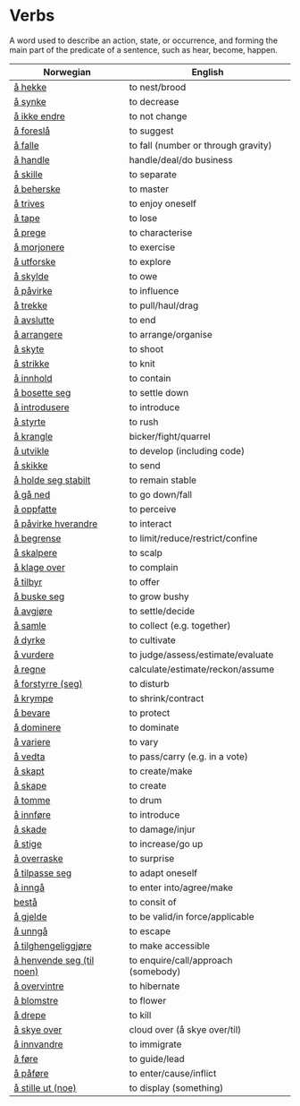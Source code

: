 # Verbs

A word used to describe an action, state, or occurrence, and forming the main part of the predicate of a sentence, such as hear, become, happen.

| Norwegian | English |
| --- | --- |
| [å hekke](https://www.ordnett.no/search?language=no&phrase=å%20hekke) | to nest/brood |
| [å synke](https://www.ordnett.no/search?language=no&phrase=å%20synke) | to decrease |
| [å ikke endre](https://www.ordnett.no/search?language=no&phrase=å%20ikke%20endre) | to not change |
| [å foreslå](https://www.ordnett.no/search?language=no&phrase=å%20foreslå) | to suggest |
| [å falle](https://www.ordnett.no/search?language=no&phrase=å%20falle) | to fall (number or through gravity) |
| [å handle](https://www.ordnett.no/search?language=no&phrase=å%20handle) | handle/deal/do business |
| [å skille](https://www.ordnett.no/search?language=no&phrase=å%20skille) | to separate |
| [å beherske](https://www.ordnett.no/search?language=no&phrase=å%20beherske) | to master |
| [å trives](https://www.ordnett.no/search?language=no&phrase=å%20trives) | to enjoy oneself |
| [å tape](https://www.ordnett.no/search?language=no&phrase=å%20tape) | to lose |
| [å prege](https://www.ordnett.no/search?language=no&phrase=å%20prege) | to characterise |
| [å morjonere](https://www.ordnett.no/search?language=no&phrase=å%20morjonere) | to exercise |
| [å utforske](https://www.ordnett.no/search?language=no&phrase=å%20utforske) | to explore |
| [å skylde](https://www.ordnett.no/search?language=no&phrase=å%20skylde) | to owe |
| [å påvirke](https://www.ordnett.no/search?language=no&phrase=å%20påvirke) | to influence |
| [å trekke](https://www.ordnett.no/search?language=no&phrase=å%20trekke) | to pull/haul/drag |
| [å avslutte](https://www.ordnett.no/search?language=no&phrase=å%20avslutte) | to end |
| [å arrangere](https://www.ordnett.no/search?language=no&phrase=å%20arrangere) | to arrange/organise |
| [å skyte](https://www.ordnett.no/search?language=no&phrase=å%20skyte) | to shoot |
| [å strikke](https://www.ordnett.no/search?language=no&phrase=å%20strikke) | to knit |
| [å innhold](https://www.ordnett.no/search?language=no&phrase=å%20innhold) | to contain |
| [å bosette seg](https://www.ordnett.no/search?language=no&phrase=å%20bosette%20seg) | to settle down |
| [å introdusere](https://www.ordnett.no/search?language=no&phrase=å%20introdusere) | to introduce |
| [å styrte](https://www.ordnett.no/search?language=no&phrase=å%20styrte) | to rush |
| [å krangle](https://www.ordnett.no/search?language=no&phrase=å%20krangle) | bicker/fight/quarrel |
| [å utvikle](https://www.ordnett.no/search?language=no&phrase=å%20utvikle) | to develop (including code) |
| [å skikke](https://www.ordnett.no/search?language=no&phrase=å%20skikke) | to send |
| [å holde seg stabilt](https://www.ordnett.no/search?language=no&phrase=å%20holde%20seg%20stabilt) | to remain stable |
| [å gå ned](https://www.ordnett.no/search?language=no&phrase=å%20gå%20ned) | to go down/fall |
| [å oppfatte](https://www.ordnett.no/search?language=no&phrase=å%20oppfatte) | to perceive |
| [å påvirke hverandre](https://www.ordnett.no/search?language=no&phrase=å%20påvirke%20hverandre) | to interact |
| [å begrense](https://www.ordnett.no/search?language=no&phrase=å%20begrense) | to limit/reduce/restrict/confine |
| [å skalpere](https://www.ordnett.no/search?language=no&phrase=å%20skalpere) | to scalp |
| [å klage over](https://www.ordnett.no/search?language=no&phrase=å%20klage%20over) | to complain |
| [å tilbyr](https://www.ordnett.no/search?language=no&phrase=å%20tilbyr) | to offer |
| [å buske seg](https://www.ordnett.no/search?language=no&phrase=å%20buske%20seg) | to grow bushy |
| [å avgjøre](https://www.ordnett.no/search?language=no&phrase=å%20avgjøre) | to settle/decide |
| [å samle](https://www.ordnett.no/search?language=no&phrase=å%20samle) | to collect (e.g. together) |
| [å dyrke](https://www.ordnett.no/search?language=no&phrase=å%20dyrke) | to cultivate |
| [å vurdere](https://www.ordnett.no/search?language=no&phrase=å%20vurdere) | to judge/assess/estimate/evaluate |
| [å regne](https://www.ordnett.no/search?language=no&phrase=å%20regne) | calculate/estimate/reckon/assume |
| [å forstyrre (seg)](https://www.ordnett.no/search?language=no&phrase=å%20forstyrre%20(seg)) | to disturb |
| [å krympe](https://www.ordnett.no/search?language=no&phrase=å%20krympe) | to shrink/contract |
| [å bevare](https://www.ordnett.no/search?language=no&phrase=å%20bevare) | to protect |
| [å dominere](https://www.ordnett.no/search?language=no&phrase=å%20dominere) | to dominate |
| [å variere](https://www.ordnett.no/search?language=no&phrase=å%20variere) | to vary |
| [å vedta](https://www.ordnett.no/search?language=no&phrase=å%20vedta) | to pass/carry (e.g. in a vote) |
| [å skapt](https://www.ordnett.no/search?language=no&phrase=å%20skapt) | to create/make |
| [å skape](https://www.ordnett.no/search?language=no&phrase=å%20skape) | to create |
| [å tomme](https://www.ordnett.no/search?language=no&phrase=å%20tomme) | to drum |
| [å innføre](https://www.ordnett.no/search?language=no&phrase=å%20innføre) | to introduce |
| [å skade](https://www.ordnett.no/search?language=no&phrase=å%20skade) | to damage/injur |
| [å stige](https://www.ordnett.no/search?language=no&phrase=å%20stige) | to increase/go up |
| [å overraske](https://www.ordnett.no/search?language=no&phrase=å%20overraske) | to surprise |
| [å tilpasse seg](https://www.ordnett.no/search?language=no&phrase=å%20tilpasse%20seg) | to adapt oneself |
| [å inngå](https://www.ordnett.no/search?language=no&phrase=å%20inngå) | to enter into/agree/make |
| [bestå](https://www.ordnett.no/search?language=no&phrase=bestå) | to consit of |
| [å gjelde](https://www.ordnett.no/search?language=no&phrase=å%20gjelde) | to be valid/in force/applicable |
| [å unngå](https://www.ordnett.no/search?language=no&phrase=å%20unngå) | to escape |
| [å tilghengeliggjøre](https://www.ordnett.no/search?language=no&phrase=å%20tilghengeliggjøre) | to make accessible |
| [å henvende seg (til noen)](https://www.ordnett.no/search?language=no&phrase=å%20henvende%20seg%20(til%20noen)) | to enquire/call/approach (somebody) |
| [å overvintre](https://www.ordnett.no/search?language=no&phrase=å%20overvintre) | to hibernate |
| [å blomstre](https://www.ordnett.no/search?language=no&phrase=å%20blomstre) | to flower |
| [å drepe](https://www.ordnett.no/search?language=no&phrase=å%20drepe) | to kill |
| [å skye over](https://www.ordnett.no/search?language=no&phrase=å%20skye%20over) | cloud over (å skye over/til) |
| [å innvandre](https://www.ordnett.no/search?language=no&phrase=å%20innvandre) | to immigrate |
| [å føre](https://www.ordnett.no/search?language=no&phrase=å%20føre) | to guide/lead |
| [å påføre](https://www.ordnett.no/search?language=no&phrase=å%20påføre) | to enter/cause/inflict |
| [å stille ut (noe)](https://www.ordnett.no/search?language=no&phrase=å%20stille%20ut%20(noe)) | to display (something) |

